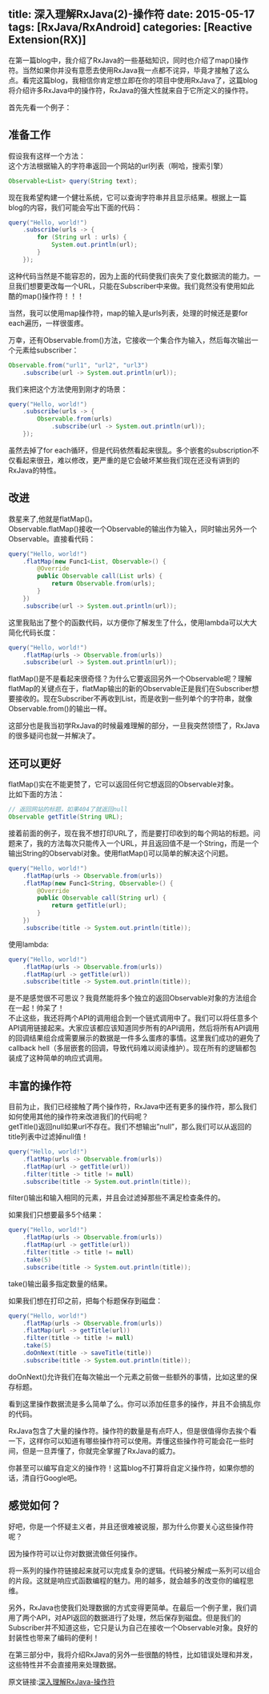 title: 深入理解RxJava(2)-操作符
date: 2015-05-17
tags: [RxJava/RxAndroid]
categories: [Reactive Extension(RX)]
---

在第一篇blog中，我介绍了RxJava的一些基础知识，同时也介绍了map()操作符。当然如果你并没有意愿去使用RxJava我一点都不诧异，毕竟才接触了这么点。看完这篇blog，我相信你肯定想立即在你的项目中使用RxJava了，这篇blog将介绍许多RxJava中的操作符，RxJava的强大性就来自于它所定义的操作符。
<!--more-->
首先先看一个例子：

## 准备工作

假设我有这样一个方法：  
 这个方法根据输入的字符串返回一个网站的url列表（啊哈，搜索引擎）

```java
Observable<List> query(String text);
```

现在我希望构建一个健壮系统，它可以查询字符串并且显示结果。根据上一篇blog的内容，我们可能会写出下面的代码：

```java
query("Hello, world!")  
    .subscribe(urls -> {  
        for (String url : urls) {  
            System.out.println(url);  
        }  
    });
```

这种代码当然是不能容忍的，因为上面的代码使我们丧失了变化数据流的能力。一旦我们想要更改每一个URL，只能在Subscriber中来做。我们竟然没有使用如此酷的map()操作符！！！

当然，我可以使用map操作符，map的输入是urls列表，处理的时候还是要for each遍历，一样很蛋疼。

万幸，还有Observable.from()方法，它接收一个集合作为输入，然后每次输出一个元素给subscriber：

```java
Observable.from("url1", "url2", "url3")  
    .subscribe(url -> System.out.println(url)); 
```

我们来把这个方法使用到刚才的场景：

```java
query("Hello, world!")  
    .subscribe(urls -> {  
        Observable.from(urls)  
            .subscribe(url -> System.out.println(url));  
    });
```

虽然去掉了for each循环，但是代码依然看起来很乱。多个嵌套的subscription不仅看起来很丑，难以修改，更严重的是它会破坏某些我们现在还没有讲到的RxJava的特性。

## 改进

救星来了,他就是flatMap()。  
 Observable.flatMap()接收一个Observable的输出作为输入，同时输出另外一个Observable。直接看代码：

```java
query("Hello, world!")  
    .flatMap(new Func1<List, Observable>() {  
        @Override  
        public Observable call(List urls) {  
            return Observable.from(urls);  
        }  
    })  
    .subscribe(url -> System.out.println(url));
```

这里我贴出了整个的函数代码，以方便你了解发生了什么，使用lambda可以大大简化代码长度：

```java
query("Hello, world!")  
    .flatMap(urls -> Observable.from(urls))  
    .subscribe(url -> System.out.println(url)); 
```

flatMap()是不是看起来很奇怪？为什么它要返回另外一个Observable呢？理解flatMap的关键点在于，flatMap输出的新的Observable正是我们在Subscriber想要接收的。现在Subscriber不再收到List，而是收到一些列单个的字符串，就像Observable.from()的输出一样。

这部分也是我当初学RxJava的时候最难理解的部分，一旦我突然领悟了，RxJava的很多疑问也就一并解决了。

## 还可以更好

flatMap()实在不能更赞了，它可以返回任何它想返回的Observable对象。  
 比如下面的方法：

```java
// 返回网站的标题，如果404了就返回null  
Observable getTitle(String URL); 
```

接着前面的例子，现在我不想打印URL了，而是要打印收到的每个网站的标题。问题来了，我的方法每次只能传入一个URL，并且返回值不是一个String，而是一个输出String的Observabl对象。使用flatMap()可以简单的解决这个问题。

```java
query("Hello, world!")  
    .flatMap(urls -> Observable.from(urls))  
    .flatMap(new Func1<String, Observable>() {  
        @Override  
        public Observable call(String url) {  
            return getTitle(url);  
        }  
    })  
    .subscribe(title -> System.out.println(title)); 

```

使用lambda:

```java
query("Hello, world!")  
    .flatMap(urls -> Observable.from(urls))  
    .flatMap(url -> getTitle(url))  
    .subscribe(title -> System.out.println(title)); 

```

是不是感觉很不可思议？我竟然能将多个独立的返回Observable对象的方法组合在一起！帅呆了！  
 不止这些，我还将两个API的调用组合到一个链式调用中了。我们可以将任意多个API调用链接起来。大家应该都应该知道同步所有的API调用，然后将所有API调用的回调结果组合成需要展示的数据是一件多么蛋疼的事情。这里我们成功的避免了callback hell（多层嵌套的回调，导致代码难以阅读维护）。现在所有的逻辑都包装成了这种简单的响应式调用。

## 丰富的操作符

目前为止，我们已经接触了两个操作符，RxJava中还有更多的操作符，那么我们如何使用其他的操作符来改进我们的代码呢？  
 getTitle()返回null如果url不存在。我们不想输出”null”，那么我们可以从返回的title列表中过滤掉null值！

```java
query("Hello, world!")  
    .flatMap(urls -> Observable.from(urls))  
    .flatMap(url -> getTitle(url))  
    .filter(title -> title != null)  
    .subscribe(title -> System.out.println(title));  

```

filter()输出和输入相同的元素，并且会过滤掉那些不满足检查条件的。

如果我们只想要最多5个结果：

```java
query("Hello, world!")  
    .flatMap(urls -> Observable.from(urls))  
    .flatMap(url -> getTitle(url))  
    .filter(title -> title != null)  
    .take(5)  
    .subscribe(title -> System.out.println(title)); 

```

take()输出最多指定数量的结果。

如果我们想在打印之前，把每个标题保存到磁盘：

```java
query("Hello, world!")  
    .flatMap(urls -> Observable.from(urls))  
    .flatMap(url -> getTitle(url))  
    .filter(title -> title != null)  
    .take(5)  
    .doOnNext(title -> saveTitle(title))  
    .subscribe(title -> System.out.println(title));  

```

doOnNext()允许我们在每次输出一个元素之前做一些额外的事情，比如这里的保存标题。

看到这里操作数据流是多么简单了么。你可以添加任意多的操作，并且不会搞乱你的代码。

RxJava包含了大量的操作符。操作符的数量是有点吓人，但是很值得你去挨个看一下，这样你可以知道有哪些操作符可以使用。弄懂这些操作符可能会花一些时间，但是一旦弄懂了，你就完全掌握了RxJava的威力。

你甚至可以编写自定义的操作符！这篇blog不打算将自定义操作符，如果你想的话，清自行Google吧。

## 感觉如何？

好吧，你是一个怀疑主义者，并且还很难被说服，那为什么你要关心这些操作符呢？

因为操作符可以让你对数据流做任何操作。

将一系列的操作符链接起来就可以完成复杂的逻辑。代码被分解成一系列可以组合的片段。这就是响应式函数编程的魅力。用的越多，就会越多的改变你的编程思维。

另外，RxJava也使我们处理数据的方式变得更简单。在最后一个例子里，我们调用了两个API，对API返回的数据进行了处理，然后保存到磁盘。但是我们的Subscriber并不知道这些，它只是认为自己在接收一个Observable对象。良好的封装性也带来了编码的便利！

在第三部分中，我将介绍RxJava的另外一些很酷的特性，比如错误处理和并发，这些特性并不会直接用来处理数据。

原文链接:[深入理解RxJava-操作符](http://blog.danlew.net/2014/09/22/grokking-rxjava-part-2/)